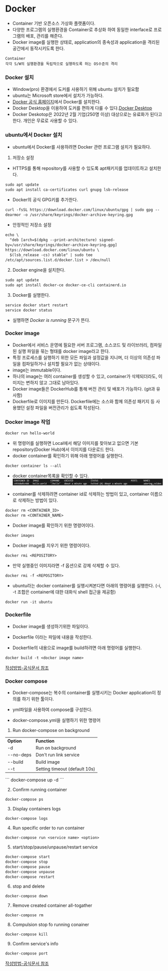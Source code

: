 # Docker

- Container 기반 오픈소스 가상화 플랫폼이다.
- 다양한 프로그램의 실행환경을 Container로 추상화 하여 동일한 interface로 프로그램의 배포, 관리를 해준다.
- Docker image를 실행한 상태로, application의 종속성과 application을 격리된 공간에서 동작시키도록 한다.

```
Container
각각 S/W의 실행환경을 독립적으로 실행하도록 하는 OS수준의 격리
```

### Docker 설치

- Window(pro) 환경에서 도커를 사용하기 위해 ubuntu 설치가 필요함
- ubuntu는 Microsoft store에서 설치가 가능하다.
- [Docker 공식 홈페이지](https://www.docker.com/get-started)에서 Docker를 설치한다.
- Docker Desktop을 이용하여 도커를 편하게 다룰 수 있다.[Docker Desktop](https://www.docker.com/products/docker-desktop)
- Docker Deskotop은 2022년 2월 기업(250명 이상) 대상으로는 유료화가 된다고 한다. 개인은 무료로 사용할 수 있다.

### ubuntu에서 Docker 설치

- ubuntu에서 Docker를 사용하려면 Docker 관련 프로그램 설치가 필요하다.

1. 저장소 설정

- HTTPS를 통해 repository를 사용할 수 있도록 apt패키지를 업데이트하고 설치한다.

```
sudo apt update
sudo apt install ca-certificates curl gnupg lsb-release
```

- Docker의 공식 GPG키를 추가한다.

```
curl -fsSL https://download.docker.com/linux/ubuntu/gpg | sudo gpg --dearmor -o /usr/share/keyrings/docker-archive-keyring.gpg
```

- 안정적인 저장소 설정

```
echo \
  "deb [arch=$(dpkg --print-architecture) signed-by=/usr/share/keyrings/docker-archive-keyring.gpg] https://download.docker.com/linux/ubuntu \
  $(lsb_release -cs) stable" | sudo tee /etc/apt/sources.list.d/docker.list > /dev/null
```

2. Docker engine을 설치한다.

```
sudo apt update
sudo apt install docker-ce docker-ce-cli containerd.io
```

3. Docker를 실행한다.

```
service docker start restart
service docker status
```

- 실행하면 _Docker is running_ 문구가 뜬다.

### Docker image

- Docker에서 서비스 운영에 필요한 서버 프로그램, 소스코드 및 라이브러리, 컴파일된 실행 파일을 묶는 형태를 docker image라고 한다.
- 특정 프로세스를 실행하기 위한 모든 파일과 설정값을 지니며, 더 이상의 의존성 파일을 컴파일하거나 설치할 필요가 없는 상태이다.
- image는 immutable이다.
- 하나의 image는 여러 container를 생성할 수 있고, container가 삭제되더라도, 이미지는 변하지 않고 그대로 남아있다.
- Docker image들은 DockerHub를 통해 버전 관리 및 배포가 가능하다. (git과 유사함)
- Dockerfile로 이미지를 만든다. Dockerfile에는 소스와 함께 의존성 패키지 등 사용했던 설정 파일을 버전관리가 쉽도록 작성된다.

### Docker image 작업

```
docker run hello-world
```

- 위 명령어를 실행하면 Local에서 해당 이미지를 찾아보고 없으면 기본 repository(Docker Hub)에서 이미지를 다운로드 한다.
- docker container를 확인하기 위해 아래 명령어를 실행한다.

```
docker container ls --all
```

- docker container목록을 확인할 수 있다.
  ![Docker containers](DockerContainerResult.png)

- container를 삭제하려면 container id로 삭제하는 방법이 있고, container 이름으로 삭제하는 방법이 있다.

```
docker rm <CONTAINER_ID>
docker rm <CONTAINER_NAME>
```

- Docker image를 확인하기 위한 명령어이다.

```
docker images
```

- Docker image를 지우기 위한 명령어이다.

```
docker rmi <REPOSITORY>
```

- 만약 실행중인 이미지라면 -f 옵션으로 강제 삭제할 수 있다.

```
docker rmi -f <REPOSITORY>
```

- ubuntu라는 docker container를 실행시켜본다면 아래의 명령어를 실행한다. (-i, -t 조합은 container에 대한 대화식 shell 접근을 제공함)

```
docker run -it ubuntu
```

### Dockerfile

- Docker image를 생성하기위한 파일이다.

- Dockerfile 이라는 파일에 내용을 작성한다.

- Dockerfile의 내용으로 image를 build하려면 아래 명령어를 실행한다.

```
docker build -t <docker image name>
```

[작성방법-공식문서 참조](https://docs.docker.com/develop/develop-images/dockerfile_best-practices/)

### Docker compose

- Docker-compose는 복수의 container를 실행시키는 Docker application이 정의를 하기 위한 툴이다.

- yml파일을 사용하여 compose를 구성한다.

- docker-compose.yml을 실행하기 위한 명령어

1. Run docker-compose on background

<table>
  <tr>
    <td><strong>Option</strong></td>
    <td><strong>Function</strong></td>
  </tr>
  <tr>
    <td>-d</td>
    <td>Run on background</td>
  </tr>
  <tr>
    <td>--no-deps</td>
    <td>Don't run link service</td>
  </tr>
  <tr>
    <td>--build</td>
    <td>Build image</td>
  </tr>
  <tr>
    <td>--t</td>
    <td>Setting timeout (default 10s)</td>
  </tr>
</table>
```
docker-compose up -d
```

2. Confirm running container

```
docker-compose ps
```

3. Display containers logs

```
docker-compose logs
```

4. Run specific order to run container

```
docker-compose run <service name> <option>
```

5. start/stop/pause/unpause/restart service

```
docker-compose start
docker-compose stop
docker-compose pause
docker-compose unpause
docker-compose restart
```

6. stop and delete

```
docker-compose down
```

7.  Remove created container all-togather

```
docker-compose rm
```

8. Compulsion stop fo running conainer

```
docker-compose kill
```

9. Confirm service's info

```
docker-compose port
```

[작성방법-공식문서 참조](https://docs.docker.com/compose/compose-file/)
